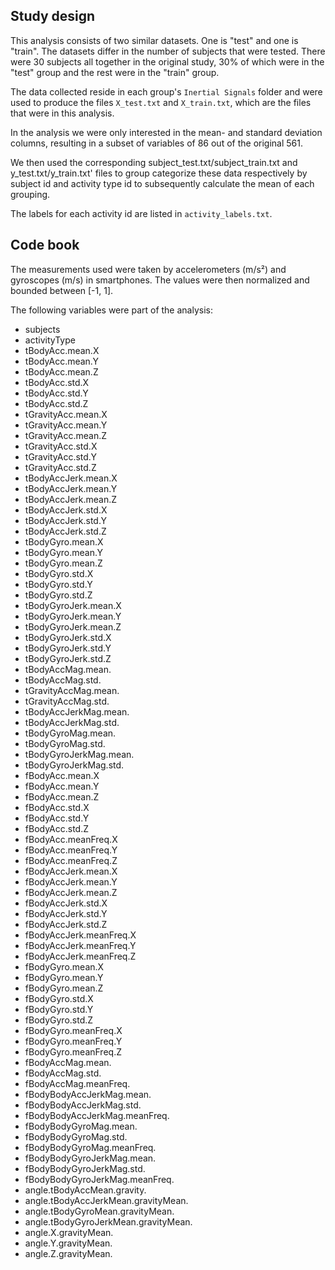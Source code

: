 ## Study design

This analysis consists of two similar datasets. One is "test" and one
is "train". The datasets differ in the number of subjects that were
tested. There were 30 subjects all together in the original study,
30% of which were in the "test" group and the rest were in the "train"
group.

The data collected reside in each group's `Inertial Signals` folder
and were used to produce the files `X_test.txt` and `X_train.txt`,
which are the files that were in this analysis.

In the analysis we were only interested in the mean- and standard
deviation columns, resulting in a subset of variables of 86 out of the
original 561.

We then used the corresponding subject\_test.txt/subject_train.txt and
y\_test.txt/y\_train.txt' files to group categorize these data
respectively by subject id and activity type id to subsequently
calculate the mean of each grouping.

The labels for each activity id are listed in `activity_labels.txt`.

## Code book

The measurements used were taken by accelerometers (m/s²) and
gyroscopes (m/s) in smartphones. The values were then normalized and
bounded between [-1, 1].

The following variables were part of the analysis:

- subjects
- activityType
- tBodyAcc.mean.X
- tBodyAcc.mean.Y
- tBodyAcc.mean.Z
- tBodyAcc.std.X
- tBodyAcc.std.Y
- tBodyAcc.std.Z
- tGravityAcc.mean.X
- tGravityAcc.mean.Y
- tGravityAcc.mean.Z
- tGravityAcc.std.X
- tGravityAcc.std.Y
- tGravityAcc.std.Z
- tBodyAccJerk.mean.X
- tBodyAccJerk.mean.Y
- tBodyAccJerk.mean.Z
- tBodyAccJerk.std.X
- tBodyAccJerk.std.Y
- tBodyAccJerk.std.Z
- tBodyGyro.mean.X
- tBodyGyro.mean.Y
- tBodyGyro.mean.Z
- tBodyGyro.std.X
- tBodyGyro.std.Y
- tBodyGyro.std.Z
- tBodyGyroJerk.mean.X
- tBodyGyroJerk.mean.Y
- tBodyGyroJerk.mean.Z
- tBodyGyroJerk.std.X
- tBodyGyroJerk.std.Y
- tBodyGyroJerk.std.Z
- tBodyAccMag.mean.
- tBodyAccMag.std.
- tGravityAccMag.mean.
- tGravityAccMag.std.
- tBodyAccJerkMag.mean.
- tBodyAccJerkMag.std.
- tBodyGyroMag.mean.
- tBodyGyroMag.std.
- tBodyGyroJerkMag.mean.
- tBodyGyroJerkMag.std.
- fBodyAcc.mean.X
- fBodyAcc.mean.Y
- fBodyAcc.mean.Z
- fBodyAcc.std.X
- fBodyAcc.std.Y
- fBodyAcc.std.Z
- fBodyAcc.meanFreq.X
- fBodyAcc.meanFreq.Y
- fBodyAcc.meanFreq.Z
- fBodyAccJerk.mean.X
- fBodyAccJerk.mean.Y
- fBodyAccJerk.mean.Z
- fBodyAccJerk.std.X
- fBodyAccJerk.std.Y
- fBodyAccJerk.std.Z
- fBodyAccJerk.meanFreq.X
- fBodyAccJerk.meanFreq.Y
- fBodyAccJerk.meanFreq.Z
- fBodyGyro.mean.X
- fBodyGyro.mean.Y
- fBodyGyro.mean.Z
- fBodyGyro.std.X
- fBodyGyro.std.Y
- fBodyGyro.std.Z
- fBodyGyro.meanFreq.X
- fBodyGyro.meanFreq.Y
- fBodyGyro.meanFreq.Z
- fBodyAccMag.mean.
- fBodyAccMag.std.
- fBodyAccMag.meanFreq.
- fBodyBodyAccJerkMag.mean.
- fBodyBodyAccJerkMag.std.
- fBodyBodyAccJerkMag.meanFreq.
- fBodyBodyGyroMag.mean.
- fBodyBodyGyroMag.std.
- fBodyBodyGyroMag.meanFreq.
- fBodyBodyGyroJerkMag.mean.
- fBodyBodyGyroJerkMag.std.
- fBodyBodyGyroJerkMag.meanFreq.
- angle.tBodyAccMean.gravity.
- angle.tBodyAccJerkMean.gravityMean.
- angle.tBodyGyroMean.gravityMean.
- angle.tBodyGyroJerkMean.gravityMean.
- angle.X.gravityMean.
- angle.Y.gravityMean.
- angle.Z.gravityMean.
